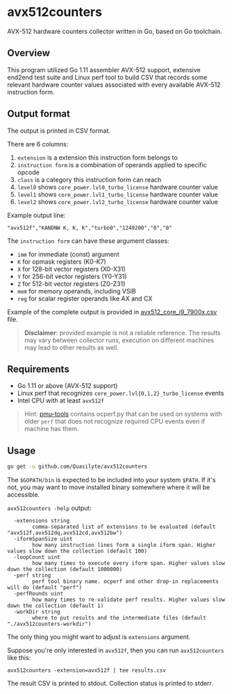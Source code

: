 # avx512counters

AVX-512 hardware counters collector written in Go, based on Go toolchain.

## Overview

This program utilized Go 1.11 assembler AVX-512 support, extensive end2end test suite
and Linux perf tool to build CSV that records some relevant hardware counter values
associated with every available AVX-512 instruction form.

## Output format

The output is printed in CSV format.

There are 6 columns:

1. `extension` is a extension this instruction form belongs to
2. `instruction form` is a combination of operands applied to specific opcode
3. `class` is a category this instruction form can reach
4. `level0` shows `core_power.lvl0_turbo_license` hardware counter value
5. `level1` shows `core_power.lvl1_turbo_license` hardware counter value
6. `level2` shows `core_power.lvl2_turbo_license` hardware counter value

Example output line:

```
"avx512f","KANDNW K, K, K","turbo0","1249200","0","0"
```

The `instruction form` can have these argument classes:

* `imm` for immediate (const) argument
* `K` for opmask registers (K0-K7)
* `X` for 128-bit vector registers (X0-X31)
* `Y` for 256-bit vector registers (Y0-Y31)
* `Z` for 512-bit vector registers (Z0-Z31)
* `mem` for memory operands, including VSIB
* `reg` for scalar register operands like AX and CX

Example of the complete output is provided in [avx512_core_i9_7900x.csv](/avx512_core_i9_7900x.csv) file.

> **Disclaimer**: provided example is not a reliable reference. The results may vary between
> collector runs, execution on different machines may lead to other results as well.

## Requirements

* Go 1.11 or above (AVX-512 support)
* Linux perf that recognizes `core_power.lvl{0,1,2}_turbo_license` events
* Intel CPU with at least `avx512f`

> Hint: [pmu-tools](https://github.com/andikleen/pmu-tools) contains ocperf.py
> that can be used on systems with older `perf` that does not recognize
> required CPU events even if machine has them.

## Usage

```bash
go get -u github.com/Quasilyte/avx512counters
```

The `$GOPATH/bin` is expected to be included into your system `$PATH`.
If it's not, you may want to move installed binary somewhere where it
will be accessible.

`avx512counters -help` output:

```
  -extensions string
    	comma-separated list of extensions to be evaluated (default "avx512f,avx512dq,avx512cd,avx512bw")
  -iformSpanSize uint
    	how many instruction lines form a single iform span. Higher values slow down the collection (default 100)
  -loopCount uint
    	how many times to execute every iform span. Higher values slow down the collection (default 1000000)
  -perf string
    	perf tool binary name. ocperf and other drop-in replacements will do (default "perf")
  -perfRounds uint
    	how many times to re-validate perf results. Higher values slow down the collection (default 1)
  -workDir string
    	where to put results and the intermediate files (default "./avx512counters-workdir")
```

The only thing you might want to adjust is `extensions` argument.

Suppose you're only interested in `avx512f`, then you can run `avx512counters` like this:

```
avx512counters -extension=avx512f | tee results.csv
```

The result CSV is printed to stdout.
Collection status is printed to stderr.
